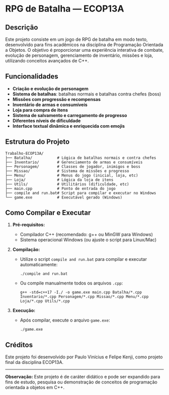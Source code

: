 # RPG de Batalha — ECOP13A

## Descrição

Este projeto consiste em um jogo de RPG de batalha em modo texto, desenvolvido para fins acadêmicos na disciplina de Programação Orientada a Objetos. O objetivo é proporcionar uma experiência interativa de combate, evolução de personagem, gerenciamento de inventário, missões e loja, utilizando conceitos avançados de C++.

## Funcionalidades

- **Criação e evolução de personagem**
- **Sistema de batalhas**: batalhas normais e batalhas contra chefes (boss)
- **Missões com progressão e recompensas**
- **Inventário de armas e consumíveis**
- **Loja para compra de itens**
- **Sistema de salvamento e carregamento de progresso**
- **Diferentes níveis de dificuldade**
- **Interface textual dinâmica e enriquecida com emojis**

## Estrutura do Projeto

```
Trabalho-ECOP13A/
├── Batalha/           # Lógica de batalhas normais e contra chefes
├── Inventario/        # Gerenciamento de armas e consumíveis
├── Personagem/        # Classes de jogador, inimigos e boss
├── Missao/            # Sistema de missões e progresso
├── Menu/              # Menus do jogo (inicial, loja, etc)
├── Loja/              # Lógica da loja de itens
├── Utils/             # Utilitários (dificuldade, etc)
├── main.cpp           # Ponto de entrada do jogo
├── compile and run.bat# Script para compilar e executar no Windows
└── game.exe           # Executável gerado (Windows)
```

## Como Compilar e Executar

1. **Pré-requisitos:**
   - Compilador C++ (recomendado: g++ ou MinGW para Windows)
   - Sistema operacional Windows (ou ajuste o script para Linux/Mac)

2. **Compilação:**
   - Utilize o script `compile and run.bat` para compilar e executar automaticamente:
     ```
     ./compile and run.bat
     ```
   - Ou compile manualmente todos os arquivos `.cpp`:
     ```
     g++ -std=c++17 -I./ -o game.exe main.cpp Batalha/*.cpp Inventario/*.cpp Personagem/*.cpp Missao/*.cpp Menu/*.cpp Loja/*.cpp Utils/*.cpp
     ```

3. **Execução:**
   - Após compilar, execute o arquivo `game.exe`:
     ```
     ./game.exe
     ```

## Créditos

Este projeto foi desenvolvido por Paulo Vinícius e Felipe Kenji, como projeto final da disciplina ECOP13A.

---

**Observação:**
Este projeto é de caráter didático e pode ser expandido para fins de estudo, pesquisa ou demonstração de conceitos de programação orientada a objetos em C++. 